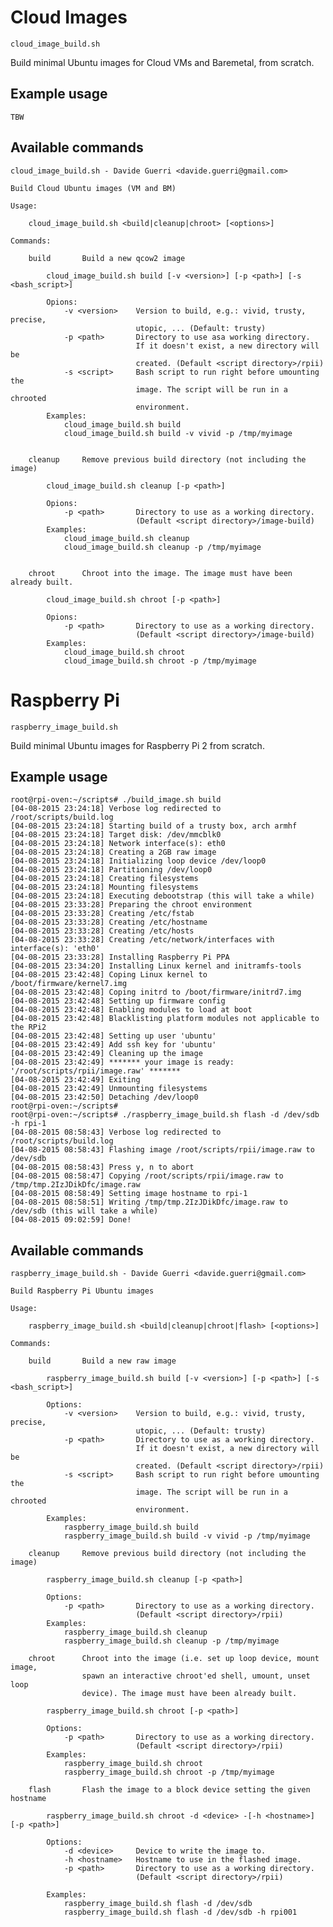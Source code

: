 Cloud Images
============

`cloud_image_build.sh`

Build minimal Ubuntu images for Cloud VMs and Baremetal, from scratch.

Example usage
-------------

    TBW

Available commands
------------------

    cloud_image_build.sh - Davide Guerri <davide.guerri@gmail.com>

    Build Cloud Ubuntu images (VM and BM)

    Usage:

        cloud_image_build.sh <build|cleanup|chroot> [<options>]

    Commands:

        build       Build a new qcow2 image

            cloud_image_build.sh build [-v <version>] [-p <path>] [-s <bash_script>]

            Opions:
                -v <version>    Version to build, e.g.: vivid, trusty, precise,
                                utopic, ... (Default: trusty)
                -p <path>       Directory to use asa working directory.
                                If it doesn't exist, a new directory will be
                                created. (Default <script directory>/rpii)
                -s <script>     Bash script to run right before umounting the
                                image. The script will be run in a chrooted
                                environment.
            Examples:
                cloud_image_build.sh build
                cloud_image_build.sh build -v vivid -p /tmp/myimage


        cleanup     Remove previous build directory (not including the image)

            cloud_image_build.sh cleanup [-p <path>]

            Opions:
                -p <path>       Directory to use as a working directory.
                                (Default <script directory>/image-build)
            Examples:
                cloud_image_build.sh cleanup
                cloud_image_build.sh cleanup -p /tmp/myimage


        chroot      Chroot into the image. The image must have been already built.

            cloud_image_build.sh chroot [-p <path>]

            Opions:
                -p <path>       Directory to use as a working directory.
                                (Default <script directory>/image-build)
            Examples:
                cloud_image_build.sh chroot
                cloud_image_build.sh chroot -p /tmp/myimage


Raspberry Pi
============

`raspberry_image_build.sh`

Build minimal Ubuntu images for Raspberry Pi 2 from scratch.


Example usage
-------------

    root@rpi-oven:~/scripts# ./build_image.sh build
    [04-08-2015 23:24:18] Verbose log redirected to /root/scripts/build.log
    [04-08-2015 23:24:18] Starting build of a trusty box, arch armhf
    [04-08-2015 23:24:18] Target disk: /dev/mmcblk0
    [04-08-2015 23:24:18] Network interface(s): eth0
    [04-08-2015 23:24:18] Creating a 2GB raw image
    [04-08-2015 23:24:18] Initializing loop device /dev/loop0
    [04-08-2015 23:24:18] Partitioning /dev/loop0
    [04-08-2015 23:24:18] Creating filesystems
    [04-08-2015 23:24:18] Mounting filesystems
    [04-08-2015 23:24:18] Executing debootstrap (this will take a while)
    [04-08-2015 23:33:28] Preparing the chroot environment
    [04-08-2015 23:33:28] Creating /etc/fstab
    [04-08-2015 23:33:28] Creating /etc/hostname
    [04-08-2015 23:33:28] Creating /etc/hosts
    [04-08-2015 23:33:28] Creating /etc/network/interfaces with interface(s): 'eth0'
    [04-08-2015 23:33:28] Installing Raspberry Pi PPA
    [04-08-2015 23:34:20] Installing Linux kernel and initramfs-tools
    [04-08-2015 23:42:48] Coping Linux kernel to /boot/firmware/kernel7.img
    [04-08-2015 23:42:48] Coping initrd to /boot/firmware/initrd7.img
    [04-08-2015 23:42:48] Setting up firmware config
    [04-08-2015 23:42:48] Enabling modules to load at boot
    [04-08-2015 23:42:48] Blacklisting platform modules not applicable to the RPi2
    [04-08-2015 23:42:48] Setting up user 'ubuntu'
    [04-08-2015 23:42:49] Add ssh key for 'ubuntu'
    [04-08-2015 23:42:49] Cleaning up the image
    [04-08-2015 23:42:49] ******* your image is ready: '/root/scripts/rpii/image.raw' *******
    [04-08-2015 23:42:49] Exiting
    [04-08-2015 23:42:49] Unmounting filesystems
    [04-08-2015 23:42:50] Detaching /dev/loop0
    root@rpi-oven:~/scripts#
    root@rpi-oven:~/scripts# ./raspberry_image_build.sh flash -d /dev/sdb -h rpi-1
    [04-08-2015 08:58:43] Verbose log redirected to /root/scripts/build.log
    [04-08-2015 08:58:43] Flashing image /root/scripts/rpii/image.raw to /dev/sdb
    [04-08-2015 08:58:43] Press y, n to abort
    [04-08-2015 08:58:47] Copying /root/scripts/rpii/image.raw to /tmp/tmp.2IzJDikDfc/image.raw
    [04-08-2015 08:58:49] Setting image hostname to rpi-1
    [04-08-2015 08:58:51] Writing /tmp/tmp.2IzJDikDfc/image.raw to /dev/sdb (this will take a while)
    [04-08-2015 09:02:59] Done!


Available commands
------------------

    raspberry_image_build.sh - Davide Guerri <davide.guerri@gmail.com>

    Build Raspberry Pi Ubuntu images

    Usage:

        raspberry_image_build.sh <build|cleanup|chroot|flash> [<options>]

    Commands:

        build       Build a new raw image

            raspberry_image_build.sh build [-v <version>] [-p <path>] [-s <bash_script>]

            Options:
                -v <version>    Version to build, e.g.: vivid, trusty, precise,
                                utopic, ... (Default: trusty)
                -p <path>       Directory to use as a working directory.
                                If it doesn't exist, a new directory will be
                                created. (Default <script directory>/rpii)
                -s <script>     Bash script to run right before umounting the
                                image. The script will be run in a chrooted
                                environment.
            Examples:
                raspberry_image_build.sh build
                raspberry_image_build.sh build -v vivid -p /tmp/myimage

        cleanup     Remove previous build directory (not including the image)

            raspberry_image_build.sh cleanup [-p <path>]

            Options:
                -p <path>       Directory to use as a working directory.
                                (Default <script directory>/rpii)
            Examples:
                raspberry_image_build.sh cleanup
                raspberry_image_build.sh cleanup -p /tmp/myimage

        chroot      Chroot into the image (i.e. set up loop device, mount image,
                    spawn an interactive chroot'ed shell, umount, unset loop
                    device). The image must have been already built.

            raspberry_image_build.sh chroot [-p <path>]

            Options:
                -p <path>       Directory to use as a working directory.
                                (Default <script directory>/rpii)
            Examples:
                raspberry_image_build.sh chroot
                raspberry_image_build.sh chroot -p /tmp/myimage

        flash       Flash the image to a block device setting the given hostname

            raspberry_image_build.sh chroot -d <device> -[-h <hostname>] [-p <path>]

            Options:
                -d <device>     Device to write the image to.
                -h <hostname>   Hostname to use in the flashed image.
                -p <path>       Directory to use as a working directory.
                                (Default <script directory>/rpii)

            Examples:
                raspberry_image_build.sh flash -d /dev/sdb
                raspberry_image_build.sh flash -d /dev/sdb -h rpi001
